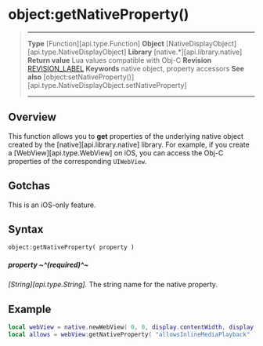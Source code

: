 # object:getNativeProperty()

> --------------------- ------------------------------------------------------------------------------------------
> __Type__				[Function][api.type.Function]
> __Object__			[NativeDisplayObject][api.type.NativeDisplayObject]
> __Library__			[native.*][api.library.native]
> __Return value__		Lua values compatible with Obj-C
> __Revision__			[REVISION_LABEL](REVISION_URL)
> __Keywords__			native object, property accessors
> __See also__			[object:setNativeProperty()][api.type.NativeDisplayObject.setNativeProperty]
> --------------------- ------------------------------------------------------------------------------------------


## Overview

This function allows you to __get__ properties of the underlying native object created by the [native][api.library.native] library. For example, if you create a [WebView][api.type.WebView] on iOS, you can access the <nobr>Obj-C</nobr> properties of the corresponding `UIWebView`.

## Gotchas

This is an iOS-only feature.

## Syntax

	object:getNativeProperty( property )

##### property ~^(required)^~
_[String][api.type.String]._ The string name for the native property.

## Example

`````lua
local webView = native.newWebView( 0, 0, display.contentWidth, display.contentHeight )
local allows = webView:getNativeProperty( "allowsInlineMediaPlayback" )
`````